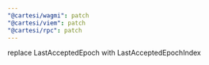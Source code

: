 ```yaml
---
"@cartesi/wagmi": patch
"@cartesi/viem": patch
"@cartesi/rpc": patch
---
```


replace LastAcceptedEpoch with LastAcceptedEpochIndex
